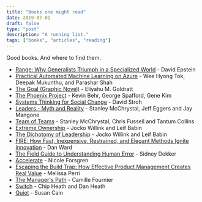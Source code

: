 ```yaml
---
title: "Books one might read"
date: 2019-07-01
draft: false
type: "post"
description: "A running list."
tags: ["books", "articles", "reading"]
---
```


Good books. And where to find them.

* [Range: Why Generalists Triumph in a Specialized World](https://www.penguinrandomhouse.com/books/550188/range-by-david-epstein/) - David Epstein
* [Practical Automated Machine Learning on Azure](http://shop.oreilly.com/product/0636920269885.do) - Wee Hyong Tok, Deepak Mukunthu, and Parashar Shah
* [The Goal (Graphic Novel)](https://www.amazon.com/Goal-Business-Graphic-Novel/dp/0884272079) - Eliyahu M. Goldratt
* [The Phoenix Project](https://itrevolution.com/book/the-phoenix-project/) - Kevin Behr, George Spafford, Gene Kim
* [Systems Thinking for Social Change](https://www.chelseagreen.com/product/systems-thinking-for-social-change/) - David Stroh
* [Leaders - Myth and Reality](https://www.penguinrandomhouse.com/books/565887/leaders-by-general-stanley-mcchrystal/) - Stanley McChrystal, Jeff Eggers and Jay Mangone
* [Team of Teams](https://www.mcchrystalgroup.com/insights-2/teamofteams/) - Stanley McChrystal, Chris Fussell and Tantum Collins
* [Extreme Ownership](https://echelonfront.com/extreme-ownership/) - Jocko Willink and Leif Babin
* [The Dichotomy of Leadership](https://echelonfront.com/dichotomy-of-leadership/) - Jocko Willink and Leif Babin
* [FIRE: How Fast, Inexpensive, Restrained, and Elegant Methods Ignite Innovation](https://www.amazon.com/FIRE-Inexpensive-Restrained-Elegant-Innovation/dp/006230190X) - Dan Ward
* [The Field Guide to Understanding Human Error](https://www.amazon.com/Field-Guide-Understanding-Human-Error/dp/0754648257) - Sidney Dekker
* [Accelerate](https://www.amazon.com/Accelerate-Software-Performing-Technology-Organizations/dp/1942788339/) - Nicole Forsgren
* [Escaping the Build Trap: How Effective Product Management Creates Real Value](https://www.amazon.com/Escaping-Build-Trap-Effective-Management/dp/149197379X) - Melissa Perri
* [The Manager's Path](http://shop.oreilly.com/product/0636920056843.do) - Camille Fournier
* [Switch](https://heathbrothers.com/books/switch/) - Chip Heath and Dan Heath
* [Quiet](https://www.quietrev.com/quiet-the-book/) - Susan Cain
